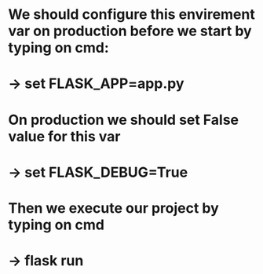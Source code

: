 # We should configure this envirement var on production before we start by typing on cmd:
#   -> set FLASK_APP=app.py
# On production we should set False value for this var
#   -> set FLASK_DEBUG=True


# Then we execute our project by typing on cmd
#   -> flask run
